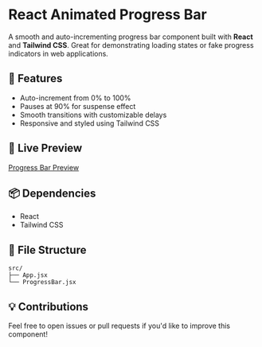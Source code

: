 # React Animated Progress Bar

A smooth and auto-incrementing progress bar component built with **React** and **Tailwind CSS**. Great for demonstrating loading states or fake progress indicators in web applications.

## 🌟 Features

- Auto-increment from 0% to 100%
- Pauses at 90% for suspense effect
- Smooth transitions with customizable delays
- Responsive and styled using Tailwind CSS

## 🚀 Live Preview

[Progress Bar Preview](https://react-animated-progress-bar.vercel.app/)  

## 📦 Dependencies

- React
- Tailwind CSS

## 📁 File Structure

```
src/
├── App.jsx
└── ProgressBar.jsx
```

## 💡 Contributions
Feel free to open issues or pull requests if you'd like to improve this component!
